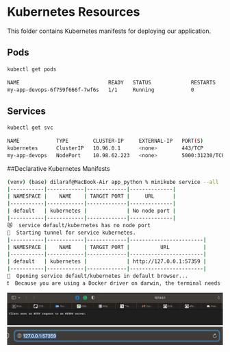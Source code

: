 # Kubernetes Resources

This folder contains Kubernetes manifests for deploying our application.

## Pods

```bash
kubectl get pods
```

```bash
NAME                             READY   STATUS             RESTARTS   AGE
my-app-devops-6f759f666f-7wf6s   1/1     Running            0          37m
```


## Services

```bash
kubectl get svc
```

```bash
NAME            TYPE        CLUSTER-IP     EXTERNAL-IP   PORT(S)          AGE
kubernetes      ClusterIP   10.96.0.1      <none>        443/TCP          50m
my-app-devops   NodePort    10.98.62.223   <none>        5000:31230/TCP   7m33s
```


##Declarative Kubernetes Manifests
```bash
(venv) (base) dilaraf@MacBook-Air app_python % minikube service --all
|-----------|------------|-------------|--------------|
| NAMESPACE |    NAME    | TARGET PORT |     URL      |
|-----------|------------|-------------|--------------|
| default   | kubernetes |             | No node port |
|-----------|------------|-------------|--------------|
😿  service default/kubernetes has no node port
🏃  Starting tunnel for service kubernetes.
|-----------|------------|-------------|------------------------|
| NAMESPACE |    NAME    | TARGET PORT |          URL           |
|-----------|------------|-------------|------------------------|
| default   | kubernetes |             | http://127.0.0.1:57359 |
|-----------|------------|-------------|------------------------|
🎉  Opening service default/kubernetes in default browser...
❗  Because you are using a Docker driver on darwin, the terminal needs to be open to run it.


```

![k8s screenshots](img.png)
![k8s screenshots](img_1.png)